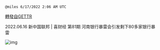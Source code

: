 
`@miles 6/17/2022 2:06 AM UTC`

[轉發自GETTR](https://gettr.com/post/p1ehxtgfdbf)

2022.06.16  新中国联邦 | 喜财经  第81期 河南银行暴雷会引发剩下80多家银行暴雷

![img](https://media.gettr.com/group49/origin/2022/06/17/01/fd66b280-f65c-92ea-4472-a3b8e788135b/9548d67018b19975dcafea4c4484666a.png)
